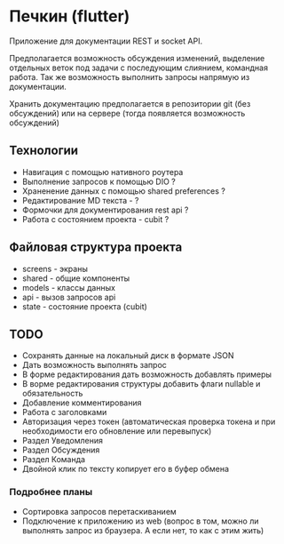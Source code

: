 # Печкин (flutter)

Приложение для документации REST и socket API.

Предполагается возможность обсуждения изменений, 
выделение отдельных веток под задачи с последующим слиянием,
командная работа. Так же возможность выполнить запросы напрямую из документации.

Хранить документацию предполагается в репозитории git (без обсуждений) или на сервере 
(тогда появляется возможность обсуждений)

## Технологии

- Навигация с помощью нативного роутера
- Выполнение запросов к помощью DIO ?
- Храненение данных с помощью shared preferences ?
- Редактирование MD текста - ?
- Формочки для документирования rest api ?
- Работа с состоянием проекта - cubit ?

## Файловая структура проекта

- screens - экраны
- shared - общие компоненты
- models - классы данных
- api - вызов запросов api
- state - состояние проекта (cubit)

## TODO
- Сохранять данные на локальный диск в формате JSON
- Дать возможность выполнять запрос
- В форме редактирования дать возможность добавлять примеры
- В ворме редактирования структуры добавить флаги nullable и обязательность 
- Добавление комментирования
- Работа с заголовками
- Авторизация через токен (автоматическая проверка токена и при необходимости его обновление или перевыпуск)
- Раздел Уведомления
- Раздел Обсуждения
- Раздел Команда
- Двойной клик по тексту копирует его в буфер обмена

### Подробнее планы
- Сортировка запросов перетаскиванием
- Подключение к приложению из web (вопрос в том, можно ли выполнять запрос из браузера. А если нет, то как с этим жить)




